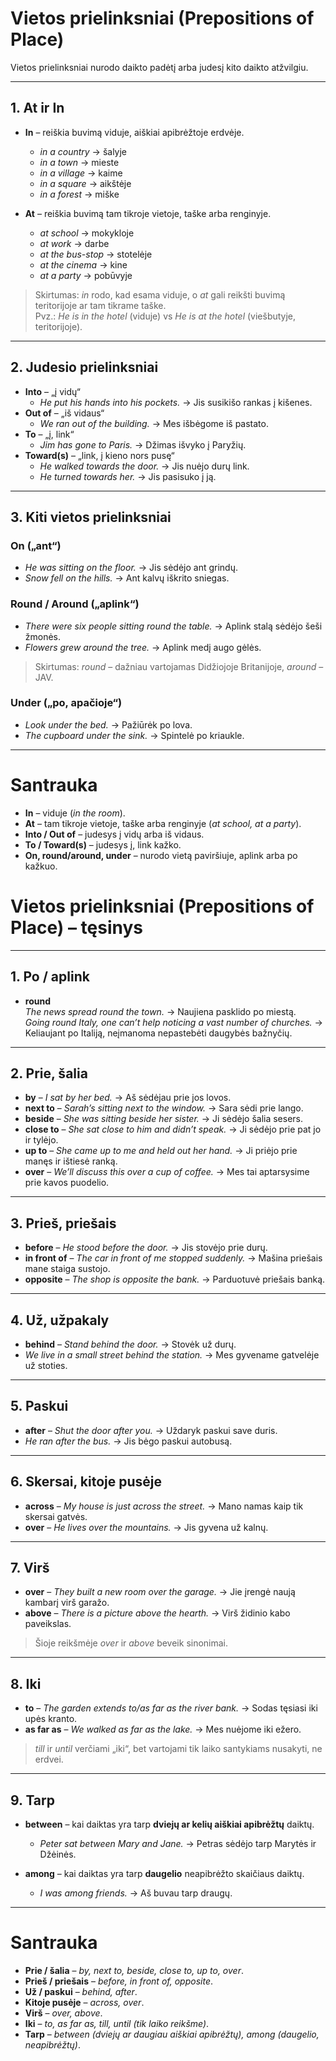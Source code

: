 # Vietos prielinksniai (Prepositions of Place)

Vietos prielinksniai nurodo daikto padėtį arba judesį kito daikto atžvilgiu.

---

## 1. **At** ir **In**
- **In** – reiškia buvimą viduje, aiškiai apibrėžtoje erdvėje.  
  - *in a country* → šalyje  
  - *in a town* → mieste  
  - *in a village* → kaime  
  - *in a square* → aikštėje  
  - *in a forest* → miške  

- **At** – reiškia buvimą tam tikroje vietoje, taške arba renginyje.  
  - *at school* → mokykloje  
  - *at work* → darbe  
  - *at the bus-stop* → stotelėje  
  - *at the cinema* → kine  
  - *at a party* → pobūvyje  

> Skirtumas: *in* rodo, kad esama viduje, o *at* gali reikšti buvimą teritorijoje ar tam tikrame taške.  
> Pvz.: *He is in the hotel* (viduje) vs *He is at the hotel* (viešbutyje, teritorijoje).

---

## 2. Judesio prielinksniai
- **Into** – „į vidų“  
  - *He put his hands into his pockets.* → Jis susikišo rankas į kišenes.  
- **Out of** – „iš vidaus“  
  - *We ran out of the building.* → Mes išbėgome iš pastato.  
- **To** – „į, link“  
  - *Jim has gone to Paris.* → Džimas išvyko į Paryžių.  
- **Toward(s)** – „link, į kieno nors pusę“  
  - *He walked towards the door.* → Jis nuėjo durų link.  
  - *He turned towards her.* → Jis pasisuko į ją.  

---

## 3. Kiti vietos prielinksniai

### On („ant“)
- *He was sitting on the floor.* → Jis sėdėjo ant grindų.  
- *Snow fell on the hills.* → Ant kalvų iškrito sniegas.  

### Round / Around („aplink“)
- *There were six people sitting round the table.* → Aplink stalą sėdėjo šeši žmonės.  
- *Flowers grew around the tree.* → Aplink medį augo gėlės.  
> Skirtumas: *round* – dažniau vartojamas Didžiojoje Britanijoje, *around* – JAV.  

### Under („po, apačioje“)
- *Look under the bed.* → Pažiūrėk po lova.  
- *The cupboard under the sink.* → Spintelė po kriaukle.  

---

# Santrauka
- **In** – viduje (*in the room*).  
- **At** – tam tikroje vietoje, taške arba renginyje (*at school, at a party*).  
- **Into / Out of** – judesys į vidų arba iš vidaus.  
- **To / Toward(s)** – judesys į, link kažko.  
- **On, round/around, under** – nurodo vietą paviršiuje, aplink arba po kažkuo.  

# Vietos prielinksniai (Prepositions of Place) – tęsinys

---

## 1. **Po / aplink**
- **round**  
  *The news spread round the town.* → Naujiena pasklido po miestą.  
  *Going round Italy, one can’t help noticing a vast number of churches.* → Keliaujant po Italiją, neįmanoma nepastebėti daugybės bažnyčių.  

---

## 2. **Prie, šalia**
- **by** – *I sat by her bed.* → Aš sėdėjau prie jos lovos.  
- **next to** – *Sarah’s sitting next to the window.* → Sara sėdi prie lango.  
- **beside** – *She was sitting beside her sister.* → Ji sėdėjo šalia sesers.  
- **close to** – *She sat close to him and didn’t speak.* → Ji sėdėjo prie pat jo ir tylėjo.  
- **up to** – *She came up to me and held out her hand.* → Ji priėjo prie manęs ir ištiesė ranką.  
- **over** – *We’ll discuss this over a cup of coffee.* → Mes tai aptarsysime prie kavos puodelio.  

---

## 3. **Prieš, priešais**
- **before** – *He stood before the door.* → Jis stovėjo prie durų.  
- **in front of** – *The car in front of me stopped suddenly.* → Mašina priešais mane staiga sustojo.  
- **opposite** – *The shop is opposite the bank.* → Parduotuvė priešais banką.  

---

## 4. **Už, užpakaly**
- **behind** – *Stand behind the door.* → Stovėk už durų.  
- *We live in a small street behind the station.* → Mes gyvename gatvelėje už stoties.  

---

## 5. **Paskui**
- **after** – *Shut the door after you.* → Uždaryk paskui save duris.  
- *He ran after the bus.* → Jis bėgo paskui autobusą.  

---

## 6. **Skersai, kitoje pusėje**
- **across** – *My house is just across the street.* → Mano namas kaip tik skersai gatvės.  
- **over** – *He lives over the mountains.* → Jis gyvena už kalnų.  

---

## 7. **Virš**
- **over** – *They built a new room over the garage.* → Jie įrengė naują kambarį virš garažo.  
- **above** – *There is a picture above the hearth.* → Virš židinio kabo paveikslas.  

> Šioje reikšmėje *over* ir *above* beveik sinonimai.  

---

## 8. **Iki**
- **to** – *The garden extends to/as far as the river bank.* → Sodas tęsiasi iki upės kranto.  
- **as far as** – *We walked as far as the lake.* → Mes nuėjome iki ežero.  

> *till* ir *until* verčiami „iki“, bet vartojami tik laiko santykiams nusakyti, ne erdvei.  

---

## 9. **Tarp**
- **between** – kai daiktas yra tarp **dviejų ar kelių aiškiai apibrėžtų** daiktų.  
  - *Peter sat between Mary and Jane.* → Petras sėdėjo tarp Marytės ir Džėinės.  

- **among** – kai daiktas yra tarp **daugelio** neapibrėžto skaičiaus daiktų.  
  - *I was among friends.* → Aš buvau tarp draugų.  

---

# Santrauka
- **Prie / šalia** – *by, next to, beside, close to, up to, over*.  
- **Prieš / priešais** – *before, in front of, opposite*.  
- **Už / paskui** – *behind, after*.  
- **Kitoje pusėje** – *across, over*.  
- **Virš** – *over, above*.  
- **Iki** – *to, as far as, till, until (tik laiko reikšme)*.  
- **Tarp** – *between (dviejų ar daugiau aiškiai apibrėžtų), among (daugelio, neapibrėžtų)*.  
